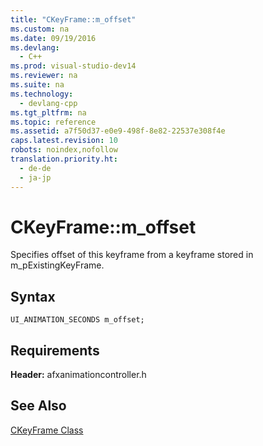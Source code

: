 ```yaml
---
title: "CKeyFrame::m_offset"
ms.custom: na
ms.date: 09/19/2016
ms.devlang: 
  - C++
ms.prod: visual-studio-dev14
ms.reviewer: na
ms.suite: na
ms.technology: 
  - devlang-cpp
ms.tgt_pltfrm: na
ms.topic: reference
ms.assetid: a7f50d37-e0e9-498f-8e82-22537e308f4e
caps.latest.revision: 10
robots: noindex,nofollow
translation.priority.ht: 
  - de-de
  - ja-jp
---
```

# CKeyFrame::m_offset
Specifies offset of this keyframe from a keyframe stored in m_pExistingKeyFrame.  
  
## Syntax  
  
```  
UI_ANIMATION_SECONDS m_offset;  
```  
  
## Requirements  
 **Header:** afxanimationcontroller.h  
  
## See Also  
 [CKeyFrame Class](../vs140/CKeyFrame-Class.md)